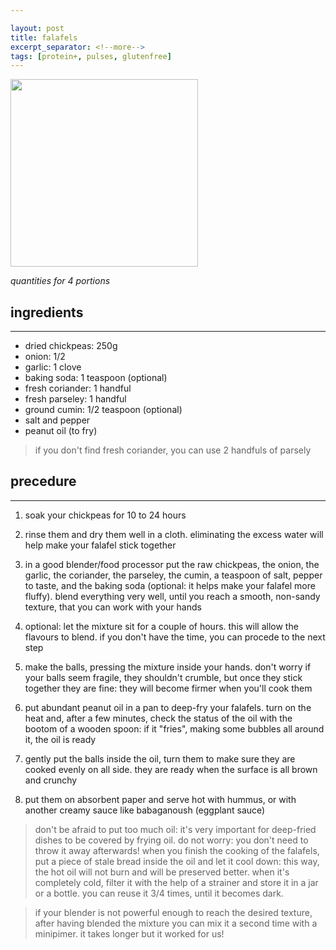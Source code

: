```yaml
---

layout: post
title: falafels
excerpt_separator: <!--more-->
tags: [protein+, pulses, glutenfree]
---
```



 <img src="../../../images/falafel.jpeg" width="300">
 
 
 <!--more-->

_quantities for 4 portions_

## ingredients
---

- dried chickpeas: 250g
- onion: 1/2
- garlic: 1 clove
- baking soda: 1 teaspoon (optional)
- fresh coriander: 1 handful 
- fresh parseley: 1 handful
- ground cumin: 1/2 teaspoon (optional)
- salt and pepper
- peanut oil (to fry)

> if you don't find fresh coriander, you can use 2 handfuls of parsely

## precedure
---

1. soak your chickpeas for 10 to 24 hours
   
2. rinse them and dry them well in a cloth. eliminating the excess water will help make your falafel stick together
   
3. in a good blender/food processor put the raw chickpeas, the onion, the garlic, the coriander, the parseley, the cumin, a teaspoon of salt, pepper to taste, and the baking soda (optional: it helps make your falafel more fluffy). blend everything very well, until you reach a smooth, non-sandy texture, that you can work with your hands
   
4. optional: let the mixture sit for a couple of hours. this will allow the flavours to blend. if you don't have the time, you can procede to the next step

5. make the balls, pressing the mixture inside your hands. don't worry if your balls seem fragile, they shouldn't crumble, but once they stick together they are fine: they will become firmer when you'll cook them

6. put abundant peanut oil in a pan to deep-fry your falafels. turn on the heat and, after a few minutes, check the status of the oil with the bootom of a wooden spoon: if it "fries", making some bubbles all around it, the oil is ready

7. gently put the balls inside the oil, turn them to make sure they are cooked evenly on all side. they are ready when the surface is all brown and crunchy

8. put them on absorbent paper and serve hot with hummus, or with another creamy sauce like babaganoush (eggplant sauce)

> don't be afraid to put too much oil: it's very important for deep-fried dishes to be covered by frying oil. do not worry: you don't need to throw it away afterwards! when you finish the cooking of the falafels, put a piece of stale bread inside the oil and let it cool down: this way, the hot oil will not burn and will be preserved better. when it's completely cold, filter it with the help of a strainer and store it in a jar or a bottle. you can reuse it 3/4 times, until it becomes dark.

> if your blender is not powerful enough to reach the desired texture, after having blended the mixture you can mix it a second time with a minipimer. it takes longer but it worked for us!